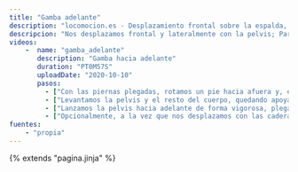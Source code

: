 ```yaml
---
title: "Gamba adelante"
description: "locomocion.es - Desplazamiento frontal sobre la espalda, haciendo un trípode sobre los pies y un hombro"
descripcion: "Nos desplazamos frontal y lateralmente con la pelvis; Para ello, formamos un trípode con los pies y un hombro y movemos las caderas de forma lateral-frontal. A diferencia de la gamba hacia atrás, en esta ocasión estiramos la pierna rotada."
videos: 
    -  name: "gamba_adelante"
       description: "Gamba hacia adelante"
       duration: "PT0M57S"
       uploadDate: "2020-10-10"
       pasos:
         - ["Con las piernas plegadas, rotamos un pie hacia afuera y, extendiendo la pierna, apoyamos la almohadilla de los dedos."]
         - ["Levantamos la pelvis y el resto del cuerpo, quedando apoyados sólo sobre los pies y el mismo hombro que el pie. Ninguna zona más toca el suelo."]
         - ["Lanzamos la pelvis hacia adelante de forma vigorosa, plegando las piernas."]
         - ["Opcionalmente, a la vez que nos desplazamos con las caderas podemos empujar hacia atrás con los brazos a un contrincante figurado."]
fuentes:
    - "propia"
---
```

{% extends "pagina.jinja" %}
